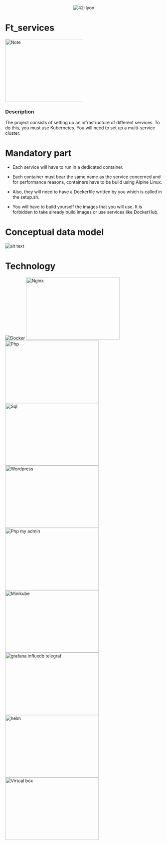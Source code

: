 <p align="center">
    <img alt="42-lyon" src="https://user-images.githubusercontent.com/45235527/106354618-6ec65a00-62f3-11eb-8688-ba9e0f4e77de.jpg" />
</p>

# Ft_services

<img alt="Note" src="https://user-images.githubusercontent.com/45235527/96753610-698e7080-13d0-11eb-9461-d3351c9208d7.png" width="250" height="200" />

### <strong>Description</strong>

The project consists of setting up an infrastructure of different services. To do this, you
must use Kubernetes. You will need to set up a multi-service cluster.

# Mandatory part

- Each service will have to run in a dedicated container.

- Each container must bear the same name as the service concerned and for performance
reasons, containers have to be build using Alpine Linux.

- Also, they will need to have a Dockerfile written by you which is called in the setup.sh.

- You will have to build yourself the images that you will use. It is forbidden to take
already build images or use services like DockerHub.

# Conceptual data model

![alt text](https://i.ibb.co/qg9XBn0/Screen-Shot-2021-06-12-at-2-52-47-PM.png)

# Technology

![Docker](https://user-images.githubusercontent.com/45235527/96755415-fd613c00-13d2-11eb-9e80-ca852dbd7cac.png) <img alt="Nginx" src="https://user-images.githubusercontent.com/45235527/96755516-1b2ea100-13d3-11eb-90a5-eef37dc45090.png" width="300" height="200" /> <img alt="Php" src="https://user-images.githubusercontent.com/45235527/96755596-36011580-13d3-11eb-8f1f-3d0df5ca7782.png" width="300" height="200" /> <img alt="Sql" src="https://user-images.githubusercontent.com/45235527/96755726-5e890f80-13d3-11eb-9c6b-5ac803a7a5fc.png" width="300" height="200" /> <img alt="Wordpress" src="https://user-images.githubusercontent.com/45235527/96755647-47e2b880-13d3-11eb-918f-e904e959f4f9.png" width="300" height="200" /> <img alt="Php my admin" src="https://user-images.githubusercontent.com/45235527/96904960-1d0e6800-1498-11eb-9ebf-beddaae4bb93.png" width="300" height="200" /> <img alt="Minikube" src="https://user-images.githubusercontent.com/45235527/103042867-453f4380-457b-11eb-8ce7-fc5eb8b99269.png" width="300" height="200" /> <img alt="grafana influxdb telegraf" src="https://user-images.githubusercontent.com/45235527/103042900-6738c600-457b-11eb-9009-4794fe3e5162.jpg" width="300" height="200" /> <img alt="helm" src="https://user-images.githubusercontent.com/45235527/103042921-7455b500-457b-11eb-8e08-e4e9a265c4a1.png" width="300" height="200" /> <img alt="Virtual box" src="https://user-images.githubusercontent.com/45235527/103042929-820b3a80-457b-11eb-8ea9-7381c4f22fb8.jpeg" width="300" height="200" />

